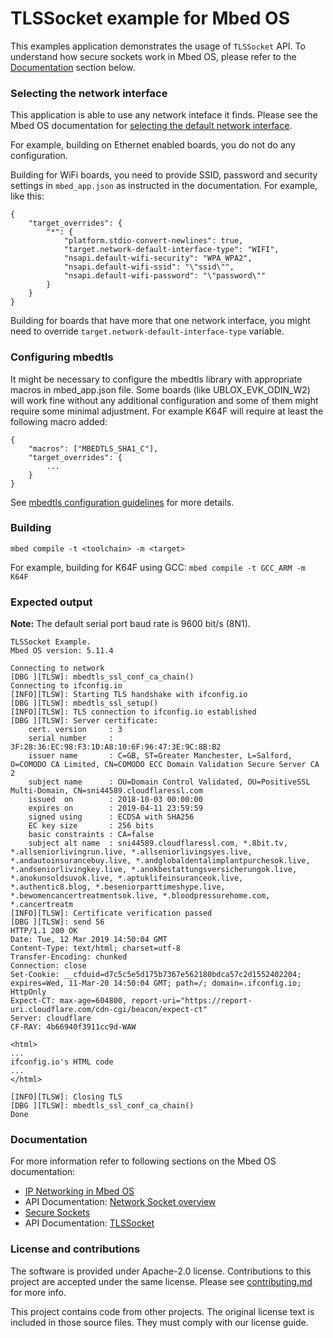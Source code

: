 # TLSSocket example for Mbed OS

This examples application demonstrates the usage of `TLSSocket` API. To understand how secure sockets work in Mbed OS, please refer to the [Documentation](#documentation) section below.

### Selecting the network interface

This application is able to use any network inteface it finds. Please see the Mbed OS documentation for [selecting the default network interface](https://os.mbed.com/docs/latest/apis/network-interfaces.html).

For example, building on Ethernet enabled boards, you do not do any configuration.

Building for WiFi boards, you need to provide SSID, password and security settings in `mbed_app.json` as instructed in the documentation. For example, like this:

```
{
    "target_overrides": {
        "*": {
            "platform.stdio-convert-newlines": true,
            "target.network-default-interface-type": "WIFI",
            "nsapi.default-wifi-security": "WPA_WPA2",
            "nsapi.default-wifi-ssid": "\"ssid\"",
            "nsapi.default-wifi-password": "\"password\""
        }
    }
}
```

Building for boards that have more that one network interface, you might need to override `target.network-default-interface-type` variable.

### Configuring mbedtls

It might be necessary to configure the mbedtls library with appropriate macros in mbed_app.json file. Some boards (like UBLOX_EVK_ODIN_W2) will work fine without any additional configuration and some of them might require some minimal adjustment. For example K64F will require at least the following macro added:

```
{
    "macros": ["MBEDTLS_SHA1_C"],
    "target_overrides": {
        ...
    }
}
```

See [mbedtls configuration guidelines](https://github.com/ARMmbed/mbed-os/tree/master/features/mbedtls#configuring-mbed-tls-features) for more details.

### Building

```
mbed compile -t <toolchain> -m <target>
```

For example, building for K64F using GCC: `mbed compile -t GCC_ARM -m K64F`

### Expected output ###

**Note:** The default serial port baud rate is 9600 bit/s (8N1).

```
TLSSocket Example.
Mbed OS version: 5.11.4

Connecting to network
[DBG ][TLSW]: mbedtls_ssl_conf_ca_chain()
Connecting to ifconfig.io
[INFO][TLSW]: Starting TLS handshake with ifconfig.io
[DBG ][TLSW]: mbedtls_ssl_setup()
[INFO][TLSW]: TLS connection to ifconfig.io established
[DBG ][TLSW]: Server certificate:
    cert. version     : 3
    serial number     : 3F:28:36:EC:98:F3:1D:A8:10:6F:96:47:3E:9C:8B:B2
    issuer name       : C=GB, ST=Greater Manchester, L=Salford, O=COMODO CA Limited, CN=COMODO ECC Domain Validation Secure Server CA 2
    subject name      : OU=Domain Control Validated, OU=PositiveSSL Multi-Domain, CN=sni44589.cloudflaressl.com
    issued  on        : 2018-10-03 00:00:00
    expires on        : 2019-04-11 23:59:59
    signed using      : ECDSA with SHA256
    EC key size       : 256 bits
    basic constraints : CA=false
    subject alt name  : sni44589.cloudflaressl.com, *.8bit.tv, *.allseniorlivingrun.live, *.allseniorlivingsyes.live, *.andautoinsurancebuy.live, *.andglobaldentalimplantpurchesok.live, *.andseniorlivingkey.live, *.anokbestattungsversicherungok.live, *.anokunsoldsuvok.live, *.aptuklifeinsuranceok.live, *.authentic8.blog, *.beseniorparttimeshype.live, *.bewomencancertreatmentsok.live, *.bloodpressurehome.com, *.cancertreatm
[INFO][TLSW]: Certificate verification passed
[DBG ][TLSW]: send 56
HTTP/1.1 200 OK
Date: Tue, 12 Mar 2019 14:50:04 GMT
Content-Type: text/html; charset=utf-8
Transfer-Encoding: chunked
Connection: close
Set-Cookie: __cfduid=d7c5c5e5d175b7367e562180bdca57c2d1552402204; expires=Wed, 11-Mar-20 14:50:04 GMT; path=/; domain=.ifconfig.io; HttpOnly
Expect-CT: max-age=604800, report-uri="https://report-uri.cloudflare.com/cdn-cgi/beacon/expect-ct"
Server: cloudflare
CF-RAY: 4b66940f3911cc9d-WAW

<html>
... 
ifconfig.io's HTML code
...
</html>

[INFO][TLSW]: Closing TLS
[DBG ][TLSW]: mbedtls_ssl_conf_ca_chain()
Done
```

### Documentation ###

For more information refer to following sections on the Mbed OS documentation:

* [IP Networking in Mbed OS](https://os.mbed.com/docs/mbed-os/latest/reference/ip-networking.html)
* API Documentation: [Network Socket overview](https://os.mbed.com/docs/mbed-os/latest/apis/network-socket.html)
* [Secure Sockets](https://os.mbed.com/docs/mbed-os/latest/reference/secure-socket.html)
* API Documentation: [TLSSocket](https://os.mbed.com/docs/mbed-os/latest/apis/tlssocket.html)

### License and contributions

The software is provided under Apache-2.0 license. Contributions to this project are accepted under the same license. Please see [contributing.md](CONTRIBUTING.md) for more info.

This project contains code from other projects. The original license text is included in those source files. They must comply with our license guide.
